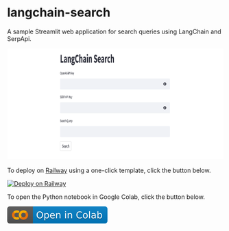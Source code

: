 # langchain-search
A sample Streamlit web application for search queries using LangChain and SerpApi.

<img src="./langchain-search.png" alt="langchain-search" height="260"/>

To deploy on [Railway](https://railway.app/?referralCode=alphasec) using a one-click template, click the button below.

[![Deploy on Railway](https://railway.app/button.svg)](https://railway.app/new/template/lnjec8?referralCode=alphasec)

To open the Python notebook in Google Colab, click the button below.

[![Open In Colab](colab.svg)](https://colab.research.google.com/github/alphasecio/langchain-search/blob/main/langchain_search.ipynb)
